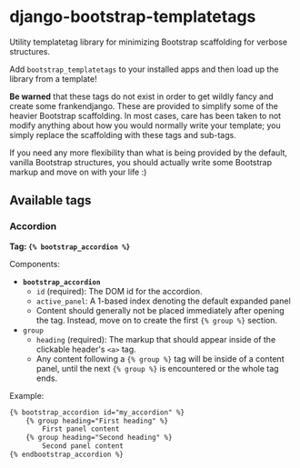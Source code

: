 django-bootstrap-templatetags
=============================

Utility templatetag library for minimizing Bootstrap scaffolding for verbose structures.

Add ``bootstrap_templatetags`` to your installed apps and then load up the library from a template!

**Be warned** that these tags do not exist in order to get wildly fancy and create some frankendjango.  These are provided to simplify some of the heavier Bootstrap scaffolding.  In most cases, care has been taken to not modify anything about how you would normally write your template; you simply replace the scaffolding with these tags and sub-tags.

If you need any more flexibility than what is being provided by the default, vanilla Bootstrap structures, you should actually write some Bootstrap markup and move on with your life :)

## Available tags

### Accordion
**Tag: ``{% bootstrap_accordion %}``**

Components:

* **``bootstrap_accordion``**
    * ``id`` (required): The DOM id for the accordion.
    * ``active_panel``: A 1-based index denoting the default expanded panel
    * Content should generally not be placed immediately after opening the tag.  Instead, move on to create the first ``{% group %}`` section.
* ``group``
    * ``heading`` (required): The markup that should appear inside of the clickable header's ``<a>`` tag.
    * Any content following a ``{% group %}`` tag will be inside of a content panel, until the next ``{% group %}`` is encountered or the whole tag ends.

Example:

```html
{% bootstrap_accordion id="my_accordion" %}
    {% group heading="First heading" %}
        First panel content
    {% group heading="Second heading" %}
        Second panel content
{% endbootstrap_accordion %}
```


